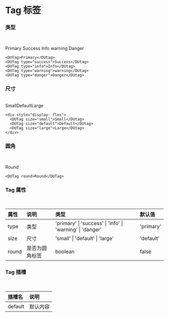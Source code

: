<script setup>
import DUTag from '../../packages/components/tag/src/Index.vue'
</script>

# Tag 标签

### 类型
<br />

<DUTag>Primary</DUtag>
<DUTag type="success">Success</DUtag>
<DUTag type="info">Info</DUtag>
<DUTag type="warning">warning</DUtag>
<DUTag type="danger">Danger</DUtag>
```vue
<DUTag>Primary</DUtag>
<DUTag type="success">Success</DUtag>
<DUTag type="info">Info</DUtag>
<DUTag type="warning">warning</DUtag>
<DUTag type="danger">Danger</DUtag>
```

### 尺寸
<br />

<div style="display: flex">
  <DUTag size="small">Small</DUtag>
  <DUTag size="default">Default</DUtag>
  <DUTag size="large">Large</DUtag>
</div>

```vue
<div style="display: flex">
  <DUTag size="small">Small</DUtag>
  <DUTag size="default">Default</DUtag>
  <DUTag size="large">Large</DUtag>
</div>
```

### 圆角
<br />

<DUTag round>Round</DUTag>
```vue
<DUTag round>Round</DUTag>
```

### Tag 属性
<br />

| 属性 | 说明 | 类型 | 默认值 |
|:-----|:----|:-----|:-------|
| type | 类型 | 'primary' &#124; 'success' &#124; 'info' &#124; 'warning' &#124; 'danger' | 'primary' |
| size | 尺寸 | 'small' &#124; 'default' &#124; 'large' | 'default' |
| round | 是否为圆角标签 | boolean | false |

### Tag 插槽
<br />

| 插槽名 | 说明 |
|:------|:-----|
| default | 默认内容 |
